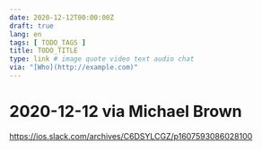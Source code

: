 ```yaml
---
date: 2020-12-12T00:00:00Z
draft: true
lang: en
tags: [ TODO_TAGS ]
title: TODO_TITLE
type: link # image quote video text audio chat
via: "[Who](http://example.com)"
---
```



# 2020-12-12 via Michael Brown
https://ios.slack.com/archives/C6DSYLCGZ/p1607593086028100

